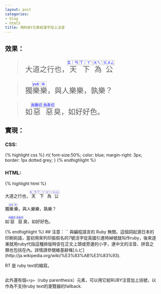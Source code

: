 ```yaml
---
layout: post
categories:
- blog
- html5
title: 用RUBY元素給漢字加上注音
---
```

<div><style>
rt{
	font-size:50%;
	color: blue;
	margin-right: 3px;
	border: 1px dotted grey;
}
blockquote{
	font-size: x-large;
}
</style></div>

## 效果：
> 大道之行也，<ruby>天<rt>ㄊ｜ㄢ</rt>下<rt>ㄒ｜ㄚˋ</rt>為<rt>ㄨㄟˊ</rt>公<rt>ㄍㄨㄥ</rt></ruby>

> 獨<ruby>樂<rt>yuè</rt>樂<rt>lè</rt></ruby>，與人樂樂，孰樂？

> 如<ruby>惡<rt>烏路切</rt>惡<rt>烏各切</rt>臭</ruby>，如好好色。

## 實現：
### CSS:
{% highlight css %}
rt{
	font-size:50%;
	color: blue;
	margin-right: 3px;
	border: 1px dotted grey;
}
{% endhighlight %}

### HTML:
{% highlight html %}
<p>大道之行也，<ruby>天<rt>ㄊ｜ㄢ</rt>下<rt>ㄒ｜ㄚˋ</rt>為<rt>ㄨㄟˊ</rt>公<rt>ㄍㄨㄥ</rt></ruby></p>
<p> 獨<ruby>樂<rt>yuè</rt>樂<rt>lè</rt></ruby>，與人樂樂，孰樂？<p>
<p> 如<ruby>惡<rt>烏路切</rt>惡<rt>烏各切</rt>臭</ruby>，如好好色。</p>
{% endhighlight %}
## 注意：
`<ruby>` 與編程語言的 Ruby 無關。這個詞起源日本的印刷術語，當初用來列印振假名的7號活字從英國引進時綽號就叫作ruby，後來逐漸就用ruby代指這種排版時安在正文上頭或旁邊的小字，連中文的注音、拼音之類也包括在內。詳情請參閱維基辭條[ルビ](http://ja.wikipedia.org/wiki/%E3%83%AB%E3%83%93).

RT 是 ruby text的縮寫。

此外還有個`<rp>`（ruby parenthesis）元素，可以用它給RUBY注音加上括號，以作為不支持ruby text的瀏覽器的fallback.

